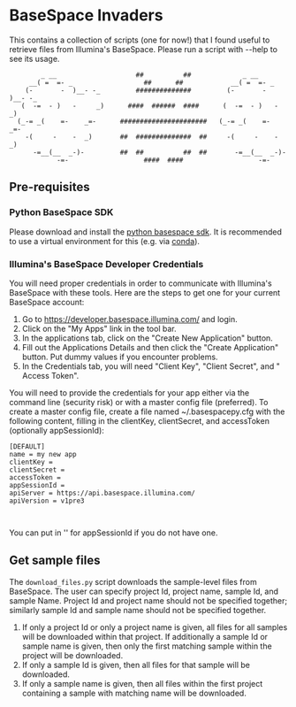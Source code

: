 # BaseSpace Invaders

This contains a collection of scripts (one for now!) that I found useful to 
retrieve files from Illumina's BaseSpace.  Please run a script with --help
to see its usage.

            _ __                    ##          ##             _ __
         __( =  =- _                  ##      ##            __( =  =- _ 
        (-       -  )__- -_         ##############         (-       -  )__- -_
       (  -=  - )   -     _)      ####  ######  ####      (  -=  - )   -     _)
      (_-= _(    =-    _=-      ######################   (_-= _(    =-    _=- 
        -(     -    -  _)       ##  ##############  ##     -(     -    -  _)
          -=__(__  _-)-         ##  ##          ##  ##       -=__(__  _-)-
                -=-                   ####  ####                   -=-

## Pre-requisites

### Python BaseSpace SDK
Please download and install the 
[python basespace sdk](http://github.com/basespace/basespace-python-sdk).
It is recommended to use a virtual environment for this (e.g. via [conda](http://continuum.io/downloads#all)).

### Illumina's BaseSpace Developer Credentials

You will need proper credentials in order to communicate with Illumina's 
BaseSpace with these tools. Here are the steps to get one for your current 
BaseSpace account:

1. Go to https://developer.basespace.illumina.com/ and login.
2. Click on the "My Apps" link in the tool bar.
3. In the applications tab, click on the "Create New Application" button.
4. Fill out the Applications Details and then click the "Create Application" 
button.  Put dummy values if you encounter problems.
5. In the Credentials tab, you will need "Client Key", "Client Secret", and "
Access Token".

You will need to provide the credentials for your app either via the command 
line (security risk) or with a master config file (preferred).
To create a master config file, create a file named ~/.basespacepy.cfg with the following content,
filling in the clientKey, clientSecret, and accessToken (optionally appSessionId):
<pre language="bash">
<code>[DEFAULT]
name = my new app
clientKey =
clientSecret = 
accessToken = 
appSessionId =
apiServer = https://api.basespace.illumina.com/
apiVersion = v1pre3
</pre>
</code>
You can put in '' for appSessionId if you do not have one.

## Get sample files
The <code>download_files.py</code> script downloads 
the sample-level files from BaseSpace.  The user can specify project Id, 
project name, sample Id, and sample Name.  Project Id and project name should 
not be specified together; similarly sample Id and sample name should not be 
specified together.   

1. If only a project Id or only a project name is given, all files for all
samples will be downloaded within that project.  If additionally a sample Id or 
sample name is given, then only the first matching sample within the project 
will be downloaded.
2. If only a sample Id is given, then all files for that sample will be downloaded.
3. If only a sample name is given, then all files within the first project 
containing a sample with matching name will be downloaded.
